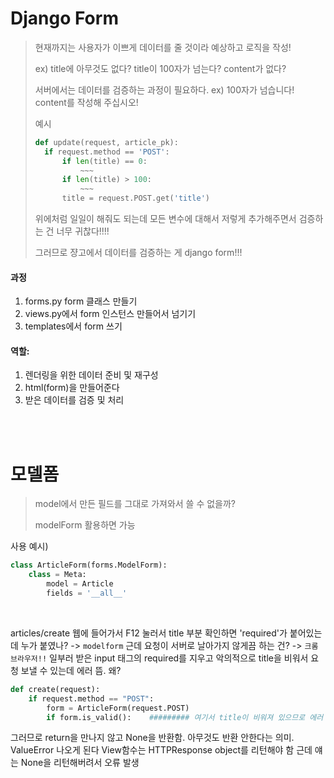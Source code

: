 # Django Form

> 현재까지는 사용자가 이쁘게 데이터를 줄 것이라 예상하고 로직을 작성!
>
> ex) title에 아무것도 없다?  title이 100자가 넘는다?  content가 없다?
>
> 서버에서는 데이터를 검증하는 과정이 필요하다. ex) 100자가 넘습니다! content를 작성해 주십시오!
>
> 예시
>
> ```python
> def update(request, article_pk):
> 	if request.method == 'POST':
> 		if len(title) == 0:
> 			~~~
> 		if len(title) > 100:
> 			~~~
> 		title = request.POST.get('title')
> ```
>
> 위에처럼 일일이 해줘도 되는데 모든 변수에 대해서 저렇게 추가해주면서 검증하는 건 너무 귀찮다!!!!
>
> 그러므로 쟝고에서 데이터를 검증하는 게 django form!!!

#### 과정 ###########
1. forms.py form 클래스 만들기
2. views.py에서 form 인스턴스 만들어서 넘기기
3. templates에서 form 쓰기

#### 역할:
1. 렌더링을 위한 데이터 준비 및 재구성
2. html(form)을 만들어준다
3. 받은 데이터를 검증 및 처리

<br>

<br>

# 모델폼

> model에서 만든 필드를 그대로 가져와서 쓸 수 없을까?
>
> modelForm 활용하면 가능

사용 예시)

```python
class ArticleForm(forms.ModelForm):
	class = Meta:
		model = Article
		fields = '__all__'
```

<br>

articles/create 웹에 들어가서 F12 눌러서 title 부분 확인하면 'required'가 붙어있는데 누가 붙였나?
-> `modelform`
근데 요청이 서버로 날아가지 않게끔 하는 건?
-> `크롬 브라우저!!`
일부러 받은 input 태그의 required를 지우고 악의적으로 title을 비워서 요청 보낼 수 있는데 에러 뜸. 왜?

```python
def create(request):
	if request.method == "POST":
		form = ArticleForm(request.POST)
		if form.is_valid():    ######### 여기서 title이 비워져 있으므로 에러 발생
```

그러므로 return을 만나지 않고 None을 반환함. 아무것도 반환 안한다는 의미. ValueError 나오게 된다
View함수는 HTTPResponse object를 리턴해야 함
근데 얘는 None을 리턴해버려서 오류 발생





















